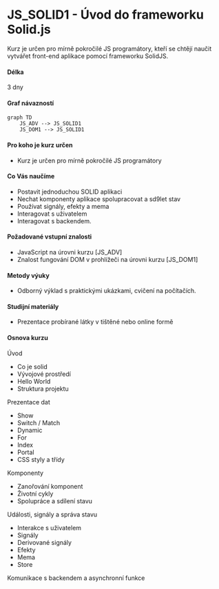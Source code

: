# JS_SOLID1 - Úvod do frameworku Solid.js

Kurz je určen pro mírně pokročilé JS programátory, kteří se chtějí naučit vytvářet front-end aplikace pomocí frameworku SolidJS.

#### Délka

3 dny

#### Graf návazností

```mermaid
graph TD
    JS_ADV --> JS_SOLID1
    JS_DOM1 --> JS_SOLID1
```

#### Pro koho je kurz určen

- Kurz je určen pro mírně pokročilé JS programátory

#### Co Vás naučíme

- Postavit jednoduchou SOLID aplikaci
- Nechat komponenty aplikace spolupracovat a sd9let stav
- Používat signály, efekty a mema
- Interagovat s uživatelem
- Interagovat s backendem.

#### Požadované vstupní znalosti

- JavaScript na úrovni kurzu [JS_ADV]
- Znalost fungování DOM v prohlížeči na úrovni kurzu [JS_DOM1]

#### Metody výuky

- Odborný výklad s praktickými ukázkami, cvičení na počítačích.

#### Studijní materiály

- Prezentace probírané látky v tištěné nebo online formě

#### Osnova kurzu

Úvod

- Co je solid
- Vývojové prostředí
- Hello World
- Struktura projektu

Prezentace dat

- Show
- Switch / Match
- Dynamic
- For
- Index
- Portal
- CSS styly a třídy

Komponenty

- Zanořování komponent
- Životní cykly
- Spolupráce a sdílení stavu

Události, signály a správa stavu

- Interakce s uživatelem
- Signály
- Derivované signály
- Efekty
- Mema
- Store

Komunikace s backendem a asynchronní funkce
